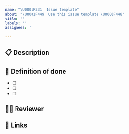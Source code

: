 ```yaml
---
name: "\U0001F331  Issue template"
about: "\U0001F449  Use this issue template \U0001F448"
title: ''
labels: ''
assignees: ''

---
```


## 📋  Description

## 🎉  Definition of done

- [ ] 
- [ ] 
- [ ] 

## 🤼‍♂️  Reviewer

## 🔗  Links

